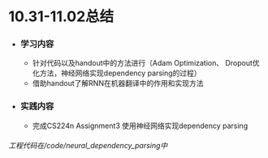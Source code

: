 # 10.31-11.02总结

+ ### 学习内容

  + 针对代码以及handout中的方法进行（Adam Optimization、 Dropout优化方法，神经网络实现dependency parsing的过程）
  + 借助handout了解RNN在机器翻译中的作用和实现方法

+ ### 实践内容

  + 完成CS224n Assignment3 使用神经网络实现dependency parsing





###### 工程代码在/code/neural_dependency_parsing中